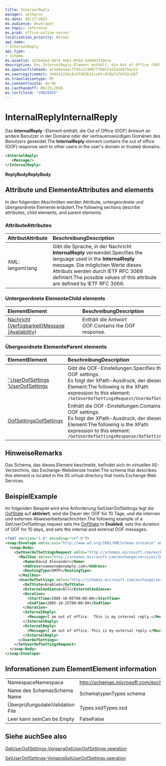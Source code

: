```yaml
---
title: InternalReply
manager: sethgros
ms.date: 09/17/2015
ms.audience: Developer
ms.topic: reference
ms.prod: office-online-server
localization_priority: Normal
api_name:
- InternalReply
api_type:
- schema
ms.assetid: 1d784ded-b874-4eb1-8f6d-2e0e03330e1e
description: Das InternalReply-Element enthält, die Out of Office (OOF) Antwort an andere Benutzer in der Domäne oder der vertrauenswürdigen Domänen des Benutzers gesendet.
ms.openlocfilehash: ac5e9eadac7f45c233007ffb05f4d2430875ec52
ms.sourcegitcommit: 34041125dc8c5f993b21cebfc4f8b72f0fd2cb6f
ms.translationtype: MT
ms.contentlocale: de-DE
ms.lasthandoff: 06/25/2018
ms.locfileid: "19829955"
---
```

# <a name="internalreply"></a><span data-ttu-id="00a7c-103">InternalReply</span><span class="sxs-lookup"><span data-stu-id="00a7c-103">InternalReply</span></span>

<span data-ttu-id="00a7c-104">Das **InternalReply** -Element enthält, die Out of Office (OOF) Antwort an andere Benutzer in der Domäne oder der vertrauenswürdigen Domänen des Benutzers gesendet.</span><span class="sxs-lookup"><span data-stu-id="00a7c-104">The **InternalReply** element contains the out of office (OOF) response sent to other users in the user's domain or trusted domains.</span></span> 
  
```XML
<InternalReply>
   <Message/> 
</InternalReply>
```

 <span data-ttu-id="00a7c-105">**ReplyBody**</span><span class="sxs-lookup"><span data-stu-id="00a7c-105">**ReplyBody**</span></span>
## <a name="attributes-and-elements"></a><span data-ttu-id="00a7c-106">Attribute und Elemente</span><span class="sxs-lookup"><span data-stu-id="00a7c-106">Attributes and elements</span></span>

<span data-ttu-id="00a7c-107">In den folgenden Abschnitten werden Attribute, untergeordnete und übergeordnete Elemente erläutert.</span><span class="sxs-lookup"><span data-stu-id="00a7c-107">The following sections describe attributes, child elements, and parent elements.</span></span>
  
### <a name="attributes"></a><span data-ttu-id="00a7c-108">Attribute</span><span class="sxs-lookup"><span data-stu-id="00a7c-108">Attributes</span></span>

|<span data-ttu-id="00a7c-109">**Attribut**</span><span class="sxs-lookup"><span data-stu-id="00a7c-109">**Attribute**</span></span>|<span data-ttu-id="00a7c-110">**Beschreibung**</span><span class="sxs-lookup"><span data-stu-id="00a7c-110">**Description**</span></span>|
|:-----|:-----|
|<span data-ttu-id="00a7c-111">XML: lang</span><span class="sxs-lookup"><span data-stu-id="00a7c-111">xml:lang</span></span>  <br/> |<span data-ttu-id="00a7c-112">Gibt die Sprache, in der Nachricht **InternalReply** verwendet.</span><span class="sxs-lookup"><span data-stu-id="00a7c-112">Specifies the language used in the **InternalReply** message.</span></span> <span data-ttu-id="00a7c-113">Die möglichen Werte dieses Attributs werden durch IETF RFC 3066 definiert.</span><span class="sxs-lookup"><span data-stu-id="00a7c-113">The possible values of this attribute are defined by IETF RFC 3066.</span></span>  <br/> |
   
### <a name="child-elements"></a><span data-ttu-id="00a7c-114">Untergeordnete Elemente</span><span class="sxs-lookup"><span data-stu-id="00a7c-114">Child elements</span></span>

|<span data-ttu-id="00a7c-115">**Element**</span><span class="sxs-lookup"><span data-stu-id="00a7c-115">**Element**</span></span>|<span data-ttu-id="00a7c-116">**Beschreibung**</span><span class="sxs-lookup"><span data-stu-id="00a7c-116">**Description**</span></span>|
|:-----|:-----|
|[<span data-ttu-id="00a7c-117">Nachricht (Verfügbarkeit)</span><span class="sxs-lookup"><span data-stu-id="00a7c-117">Message (Availability)</span></span>](message-availability.md) <br/> |<span data-ttu-id="00a7c-118">Enthält die Antwort OOF.</span><span class="sxs-lookup"><span data-stu-id="00a7c-118">Contains the OOF response.</span></span>  <br/> |
   
### <a name="parent-elements"></a><span data-ttu-id="00a7c-119">Übergeordnete Elemente</span><span class="sxs-lookup"><span data-stu-id="00a7c-119">Parent elements</span></span>

|<span data-ttu-id="00a7c-120">**Element**</span><span class="sxs-lookup"><span data-stu-id="00a7c-120">**Element**</span></span>|<span data-ttu-id="00a7c-121">**Beschreibung**</span><span class="sxs-lookup"><span data-stu-id="00a7c-121">**Description**</span></span>|
|:-----|:-----|
|[<span data-ttu-id="00a7c-122">' UserOofSettings '</span><span class="sxs-lookup"><span data-stu-id="00a7c-122">UserOofSettings</span></span>](useroofsettings.md) <br/> |<span data-ttu-id="00a7c-123">Gibt die OOF-Einstellungen.</span><span class="sxs-lookup"><span data-stu-id="00a7c-123">Specifies the OOF settings.</span></span>  <br/> <span data-ttu-id="00a7c-124">Es folgt der XPath-Ausdruck, der dieses Element:</span><span class="sxs-lookup"><span data-stu-id="00a7c-124">The following is the XPath expression to this element:</span></span>  <br/>  `/SetUserOofSettingsRequest/UserOofSettings` <br/> |
|[<span data-ttu-id="00a7c-125">OofSettings</span><span class="sxs-lookup"><span data-stu-id="00a7c-125">OofSettings</span></span>](oofsettings.md) <br/> |<span data-ttu-id="00a7c-126">Enthält die OOF-Einstellungen.</span><span class="sxs-lookup"><span data-stu-id="00a7c-126">Contains the OOF settings.</span></span>  <br/> <span data-ttu-id="00a7c-127">Es folgt der XPath-Ausdruck, der dieses Element:</span><span class="sxs-lookup"><span data-stu-id="00a7c-127">The following is the XPath expression to this element:</span></span>  <br/>  `/GetUserOofSettingsResponse/OofSettings` <br/> |
   
## <a name="remarks"></a><span data-ttu-id="00a7c-128">Hinweise</span><span class="sxs-lookup"><span data-stu-id="00a7c-128">Remarks</span></span>

<span data-ttu-id="00a7c-129">Das Schema, das dieses Element beschreibt, befindet sich im virtuellen IIS-Verzeichnis, das Exchange-Webdienste hostet.</span><span class="sxs-lookup"><span data-stu-id="00a7c-129">The schema that describes this element is located in the IIS virtual directory that hosts Exchange Web Services.</span></span>
  
## <a name="example"></a><span data-ttu-id="00a7c-130">Beispiel</span><span class="sxs-lookup"><span data-stu-id="00a7c-130">Example</span></span>

<span data-ttu-id="00a7c-131">Im folgenden Beispiel wird eine Anforderung SetUserOofSettings legt die [OofState](oofstate.md) auf **aktiviert**, wird die Dauer der OOF für 10 Tage, und die internen und externen Abwesenheitsnachrichten.</span><span class="sxs-lookup"><span data-stu-id="00a7c-131">The following example of a SetUserOofSettings request sets the [OofState](oofstate.md) to **Enabled**, sets the duration of OOF for 10 days, and sets the internal and external OOF messages.</span></span>
  
```XML
<?xml version="1.0" encoding="utf-8"?>
<soap:Envelope xmlns:xsi="http://www.w3.org/2001/XMLSchema-instance" xmlns:xsd="http://www.w3.org/2001/XMLSchema" xmlns:soap="http://schemas.xmlsoap.org/soap/envelope/">
  <soap:Body>
    <SetUserOofSettingsRequest xmlns="http://schemas.microsoft.com/exchange/services/2006/messages">
      <Mailbox xmlns="http://schemas.microsoft.com/exchange/services/2006/types">
        <Name>David Alexander</Name>
        <Address>someone@example.com</Address>
        <RoutingType>SMTP</RoutingType>
      </Mailbox>
      <UserOofSettings xmlns="http://schemas.microsoft.com/exchange/services/2006/types">
        <OofState>Enabled</OofState>
        <ExternalAudience>All</ExternalAudience>
        <Duration>
          <StartTime>2005-10-05T00:00:00</StartTime>
          <EndTime>2005-10-25T00:00:00</EndTime>
        </Duration>
        <InternalReply>
          <Message>I am out of office.  This is my internal reply.</Message>
        </InternalReply>
        <ExternalReply>
          <Message>I am out of office. This is my external reply.</Message>
        </ExternalReply>
      </UserOofSettings>
    </SetUserOofSettingsRequest>
  </soap:Body>
</soap:Envelope>
```

## <a name="element-information"></a><span data-ttu-id="00a7c-132">Informationen zum Element</span><span class="sxs-lookup"><span data-stu-id="00a7c-132">Element information</span></span>

|||
|:-----|:-----|
|<span data-ttu-id="00a7c-133">Namespace</span><span class="sxs-lookup"><span data-stu-id="00a7c-133">Namespace</span></span>  <br/> |http://schemas.microsoft.com/exchange/services/2006/types  <br/> |
|<span data-ttu-id="00a7c-134">Name des Schemas</span><span class="sxs-lookup"><span data-stu-id="00a7c-134">Schema Name</span></span>  <br/> |<span data-ttu-id="00a7c-135">Schematypen</span><span class="sxs-lookup"><span data-stu-id="00a7c-135">Types schema</span></span>  <br/> |
|<span data-ttu-id="00a7c-136">Überprüfungsdatei</span><span class="sxs-lookup"><span data-stu-id="00a7c-136">Validation File</span></span>  <br/> |<span data-ttu-id="00a7c-137">Types.xsd</span><span class="sxs-lookup"><span data-stu-id="00a7c-137">Types.xsd</span></span>  <br/> |
|<span data-ttu-id="00a7c-138">Leer kann sein</span><span class="sxs-lookup"><span data-stu-id="00a7c-138">Can be Empty</span></span>  <br/> |<span data-ttu-id="00a7c-139">False</span><span class="sxs-lookup"><span data-stu-id="00a7c-139">False</span></span>  <br/> |
   
## <a name="see-also"></a><span data-ttu-id="00a7c-140">Siehe auch</span><span class="sxs-lookup"><span data-stu-id="00a7c-140">See also</span></span>



[<span data-ttu-id="00a7c-141">GetUserOofSettings-Vorgang</span><span class="sxs-lookup"><span data-stu-id="00a7c-141">GetUserOofSettings operation</span></span>](getuseroofsettings-operation.md)
  
[<span data-ttu-id="00a7c-142">SetUserOofSettings-Vorgang</span><span class="sxs-lookup"><span data-stu-id="00a7c-142">SetUserOofSettings operation</span></span>](setuseroofsettings-operation.md)

